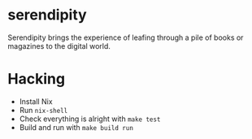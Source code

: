 # serendipity

Serendipity brings the experience of leafing through a pile of books or
magazines to the digital world.


# Hacking

- Install Nix
- Run `nix-shell`
- Check everything is alright with `make test`
- Build and run with `make build run`
